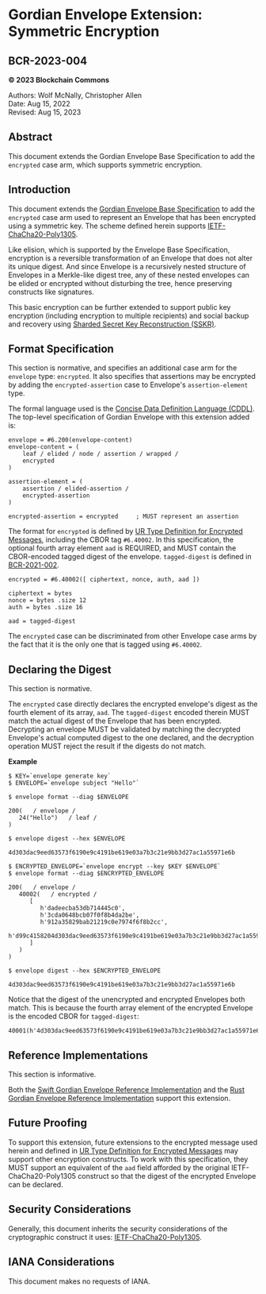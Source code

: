 # Gordian Envelope Extension: Symmetric Encryption

## BCR-2023-004

**© 2023 Blockchain Commons**

Authors: Wolf McNally, Christopher Allen<br/>
Date: Aug 15, 2022<br/>
Revised: Aug 15, 2023

## Abstract

This document extends the Gordian Envelope Base Specification to add the `encrypted` case arm, which supports symmetric encryption.

## Introduction

This document extends the [Gordian Envelope Base Specification](https://datatracker.ietf.org/doc/draft-mcnally-envelope/) to add the `encrypted` case arm used to represent an Envelope that has been encrypted using a symmetric key. The scheme defined herein supports [IETF-ChaCha20-Poly1305](https://datatracker.ietf.org/doc/html/rfc7539).

Like elision, which is supported by the Envelope Base Specification, encryption is a reversible transformation of an Envelope that does not alter its unique digest. And since Envelope is a recursively nested structure of Envelopes in a Merkle-like digest tree, any of these nested envelopes can be elided or encrypted without disturbing the tree, hence preserving constructs like signatures.

This basic encryption can be further extended to support public key encryption (including encryption to multiple recipients) and social backup and recovery using [Sharded Secret Key Reconstruction (SSKR)](bcr-2020-011-sskr.md).

## Format Specification

This section is normative, and specifies an additional case arm for the `envelope` type: `encrypted`. It also specifies that assertions may be encrypted by adding the `encrypted-assertion` case to Envelope's `assertion-element` type.

The formal language used is the [Concise Data Definition Language (CDDL)](https://datatracker.ietf.org/doc/html/rfc8610). The top-level specification of Gordian Envelope with this extension added is:

```
envelope = #6.200(envelope-content)
envelope-content = (
    leaf / elided / node / assertion / wrapped /
    encrypted
)

assertion-element = (
    assertion / elided-assertion /
    encrypted-assertion
)

encrypted-assertion = encrypted     ; MUST represent an assertion
```

The format for `encrypted` is defined by [UR Type Definition for Encrypted Messages](bcr-2022-001-encrypted-message.md), including the CBOR tag `#6.40002`. In this specification, the optional fourth array element `aad` is REQUIRED, and MUST contain the CBOR-encoded tagged digest of the envelope. `tagged-digest` is defined in [BCR-2021-002](bcr-2021-002-digest.md).

```
encrypted = #6.40002([ ciphertext, nonce, auth, aad ])

ciphertext = bytes
nonce = bytes .size 12
auth = bytes .size 16

aad = tagged-digest
```

The `encrypted` case can be discriminated from other Envelope case arms by the fact that it is the only one that is tagged using `#6.40002`.

## Declaring the Digest

This section is normative.

The `encrypted` case directly declares the encrypted envelope's digest as the fourth element of its array, `aad`. The `tagged-digest` encoded therein MUST match the actual digest of the Envelope that has been encrypted. Decrypting an envelope MUST be validated by matching the decrypted Envelope's actual computed digest to the one declared, and the decryption operation MUST reject the result if the digests do not match.

**Example**

```
$ KEY=`envelope generate key`
$ ENVELOPE=`envelope subject "Hello"`

$ envelope format --diag $ENVELOPE

200(   / envelope /
   24("Hello")   / leaf /
)

$ envelope digest --hex $ENVELOPE

4d303dac9eed63573f6190e9c4191be619e03a7b3c21e9bb3d27ac1a55971e6b

$ ENCRYPTED_ENVELOPE=`envelope encrypt --key $KEY $ENVELOPE`
$ envelope format --diag $ENCRYPTED_ENVELOPE

200(   / envelope /
   40002(   / encrypted /
      [
         h'dadeecba53db714445c0',
         h'3cda0648bcb07f0f8b4da2be',
         h'912a35829bab21219c0e7974f6f8b2cc',
         h'd99c4158204d303dac9eed63573f6190e9c4191be619e03a7b3c21e9bb3d27ac1a55971e6b'
      ]
   )
)

$ envelope digest --hex $ENCRYPTED_ENVELOPE

4d303dac9eed63573f6190e9c4191be619e03a7b3c21e9bb3d27ac1a55971e6b
```

Notice that the digest of the unencrypted and encrypted Envelopes both match. This is because the fourth array element of the encrypted Envelope is the encoded CBOR for `tagged-digest`:

```
40001(h'4d303dac9eed63573f6190e9c4191be619e03a7b3c21e9bb3d27ac1a55971e6b')
```

## Reference Implementations

This section is informative.

Both the [Swift Gordian Envelope Reference Implementation](https://github.com/BlockchainCommons/BCSwiftEnvelope) and the [Rust Gordian Envelope Reference Implementation](https://github.com/BlockchainCommons/bc-envelope-rust) support this extension.

## Future Proofing

To support this extension, future extensions to the encrypted message used herein and defined in [UR Type Definition for Encrypted Messages](bcr-2022-001-encrypted-message.md) may support other encryption constructs. To work with this specification, they MUST support an equivalent of the `aad` field afforded by the original IETF-ChaCha20-Poly1305 construct so that the digest of the encrypted Envelope can be declared.

## Security Considerations

Generally, this document inherits the security considerations of the cryptographic construct it uses: [IETF-ChaCha20-Poly1305](https://datatracker.ietf.org/doc/html/rfc7539).

## IANA Considerations

This document makes no requests of IANA.
